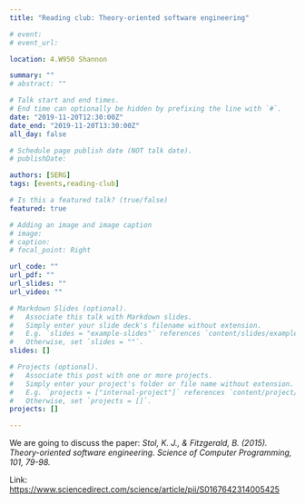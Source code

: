 ```yaml
---
title: "Reading club: Theory-oriented software engineering"

# event: 
# event_url: 

location: 4.W950 Shannon

summary: ""
# abstract: ""

# Talk start and end times.
# End time can optionally be hidden by prefixing the line with `#`.
date: "2019-11-20T12:30:00Z"
date_end: "2019-11-20T13:30:00Z"
all_day: false

# Schedule page publish date (NOT talk date).
# publishDate:

authors: [SERG]
tags: [events,reading-club]

# Is this a featured talk? (true/false)
featured: true

# Adding an image and image caption
# image:
# caption: 
# focal_point: Right

url_code: ""
url_pdf: ""
url_slides: ""
url_video: ""

# Markdown Slides (optional).
#   Associate this talk with Markdown slides.
#   Simply enter your slide deck's filename without extension.
#   E.g. `slides = "example-slides"` references `content/slides/example-slides.md`.
#   Otherwise, set `slides = ""`.
slides: []

# Projects (optional).
#   Associate this post with one or more projects.
#   Simply enter your project's folder or file name without extension.
#   E.g. `projects = ["internal-project"]` references `content/project/deep-learning/index.md`.
#   Otherwise, set `projects = []`.
projects: []

---
```



We are going to discuss the paper: _Stol, K. J., & Fitzgerald, B. (2015). Theory-oriented software engineering. Science of Computer Programming, 101, 79-98._

Link: https://www.sciencedirect.com/science/article/pii/S0167642314005425

